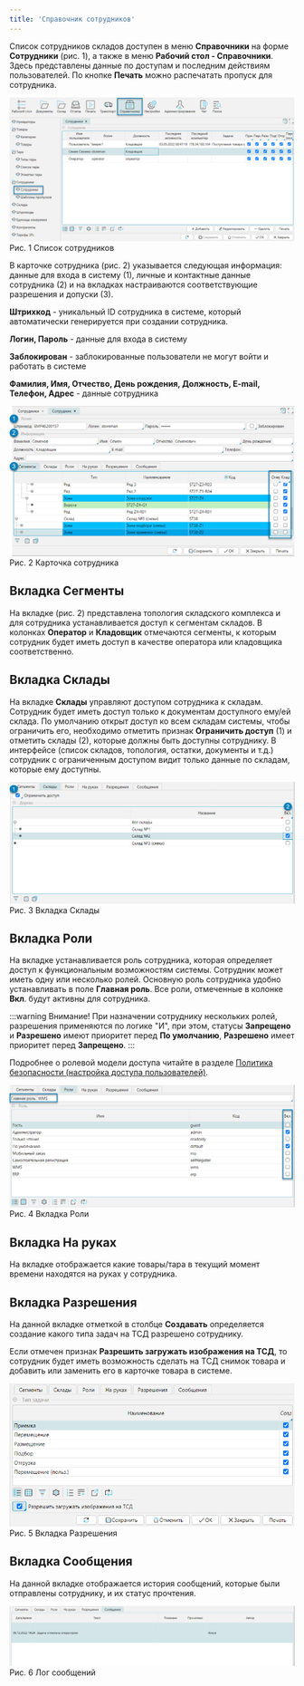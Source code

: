 ```yaml
---
title: 'Справочник сотрудников'
---
```


Список сотрудников складов доступен в меню **Справочники** на форме **Сотрудники** (рис. 1), а также в меню **Рабочий стол - Справочники**.  
Здесь представлены данные по доступам и последним действиям пользователей. По кнопке **Печать** можно распечатать пропуск для сотрудника. 

![](img/employee1.png)  
Рис. 1 Список сотрудников

В карточке сотрудника (рис. 2) указывается следующая информация: данные для входа в систему (1), 
личные и контактные данные сотрудника (2) и на вкладках настраиваются соответствующие разрешения и допуски (3).

**Штрихкод** - уникальный ID сотрудника в системе, который автоматически генерируется при создании сотрудника.

**Логин, Пароль** - данные для входа в систему

**Заблокирован** - заблокированные пользователи не могут войти и работать в системе

**Фамилия, Имя, Отчество, День рождения, Должность, E-mail, Телефон, Адрес**  -  данные сотрудника

![](img/employee2.png)  
Рис. 2 Карточка сотрудника


## Вкладка Сегменты

На вкладке (рис. 2) представлена топология складского комплекса и для сотрудника устанавливается доступ к сегментам складов. 
В колонках **Оператор** и **Кладовщик** отмечаются сегменты, к которым сотрудник будет иметь доступ в качестве оператора или кладовщика соответственно. 


## Вкладка Склады

На вкладке **Склады** управляют доступом сотрудника к складам. Сотрудник будет иметь доступ только к документам доступного ему/ей склада. 
По умолчанию открыт доступ ко всем складам системы, чтобы ограничить его, необходимо отметить признак **Ограничить доступ** (1) и отметить склады (2), 
которые должны быть доступны сотруднику. В интерфейсе (список складов, топология, остатки, документы и т.д.) 
сотрудник с ограниченным доступом видит только данные по складам, которые ему доступны.

![](img/employee3.png)  
Рис. 3 Вкладка Склады 


## Вкладка Роли

На вкладке устанавливается роль сотрудника, которая определяет доступ к функциональным возможностям системы. Сотрудник может иметь одну или несколько ролей. 
Основную роль сотрудника удобно устанавливать в поле **Главная роль**. Все роли, отмеченные в колонке **Вкл**. будут активны для сотрудника.

:::warning Внимание!
При назначении сотруднику нескольких ролей, разрешения применяются по логике "И", при этом, статусы **Запрещено** и **Разрешено** 
имеют приоритет перед **По умолчанию**, **Разрешено** имеет приоритет перед **Запрещено**.
:::

Подробнее о ролевой модели доступа читайте в разделе [Политика безопасности (настройка доступа пользователей)](../administration/system/security/securitypolicy.md).

![](img/employee4.png)  
Рис. 4 Вкладка Роли


## Вкладка На руках

На вкладке отображается какие товары/тара в текущий момент времени находятся на руках у сотрудника.


## Вкладка Разрешения

На данной вкладке отметкой в столбце **Создавать** определяется создание какого типа задач на ТСД разрешено сотруднику.

Если отмечен признак **Разрешить загружать изображения на ТСД**, то сотрудник будет иметь возможность сделать на ТСД снимок товара и добавить или 
заменить его в карточке товара в системе. 

![](img/employee5.png)    
Рис. 5 Вкладка Разрешения


## Вкладка Сообщения

На данной вкладке отображается история сообщений, которые были отправлены сотруднику, и их статус прочтения.

![](img/employee6.png)    
Рис. 6 Лог сообщений


